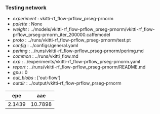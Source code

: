 ### Testing network
- *experiment* : vkitti-rf_flow-prflow_prseg-prnorm
- *palette* : None
- *weight* : ../models/vkitti-rf_flow-prflow_prseg-prnorm/vkitti-rf_flow-prflow_prseg-prnorm_iter_200000.caffemodel
- *proto* : ../runs/vkitti-rf_flow-prflow_prseg-prnorm/test.pt
- *config* : ../configs/general.yaml
- *perimg* : ../runs/vkitti-rf_flow-prflow_prseg-prnorm/perimg.md
- *common* : ../runs/vkitti_flow.md
- *exp* : ../experiments/vkitti-rf_flow-prflow_prseg-prnorm.yaml
- *report* : ../runs/vkitti-rf_flow-prflow_prseg-prnorm/README.md
- *gpu* : 0
- *out_blobs* : ['out-flow']
- *outdir* : ../output/vkitti-rf_flow-prflow_prseg-prnorm

epe | aae
--- | ---
2.1439 | 10.7898
